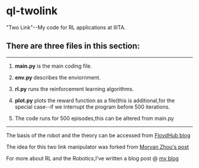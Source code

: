 # ql-twolink
"Two Link"--My code for RL applications at IIITA.
## There are three files in this section:
------------------------------------------------
1. **main.py** is the main coding file.

2. **env.py** describes the enviornment.

3. **rl.py** runs the reinforcement learning algorithms.

4. **plot.py** plots the reward function as a file(this is additional,for the special case--if we interrupt the program before 500 iterations.

5. The code runs for 500 episodes,this can be altered from main.py
-------------------------------------------------------
The basis of the robot and the theory can be accessed from [FloydHub blog](https://blog.floydhub.com/robotic-arm-control-deep-reinforcement-learning/)

The idea for this two link manipulator was forked from [Morvan Zhou's post](https://github.com/MorvanZhou/train-robot-arm-from-scratch)

For more about RL and the Robotics,I've written a blog post @ [my blog](https://feruxhi.github.io/thoughts)
